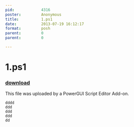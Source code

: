 ```yaml
---
pid:            4316
poster:         Anonymous
title:          1.ps1
date:           2013-07-19 16:12:17
format:         posh
parent:         0
parent:         0

---
```


# 1.ps1

### [download](4316.ps1)

This file was uploaded by a PowerGUI Script Editor Add-on.

```posh
dddd
ddd
ddd
ddd
dd

```
